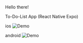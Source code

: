 Hello there!

To-Do-List App (React Native Expo)

ios
![Demo](https://user-images.githubusercontent.com/150369058/283982971-34158411-e306-4ba4-95d0-1f314ce2bc39.gif)

android
![Demo](https://user-images.githubusercontent.com/150369058/283984372-0b0337ad-ff5c-4834-8f19-2fa2a63c684b.gif)
